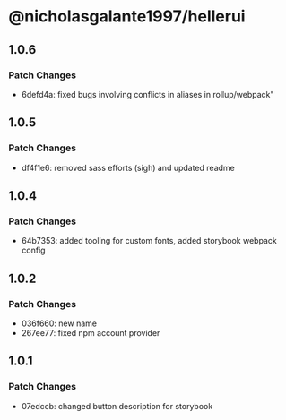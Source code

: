 # @nicholasgalante1997/hellerui

## 1.0.6

### Patch Changes

- 6defd4a: fixed bugs involving conflicts in aliases in rollup/webpack"

## 1.0.5

### Patch Changes

- df4f1e6: removed sass efforts (sigh) and updated readme

## 1.0.4

### Patch Changes

- 64b7353: added tooling for custom fonts, added storybook webpack config

## 1.0.2

### Patch Changes

- 036f660: new name
- 267ee77: fixed npm account provider

## 1.0.1

### Patch Changes

- 07edccb: changed button description for storybook

